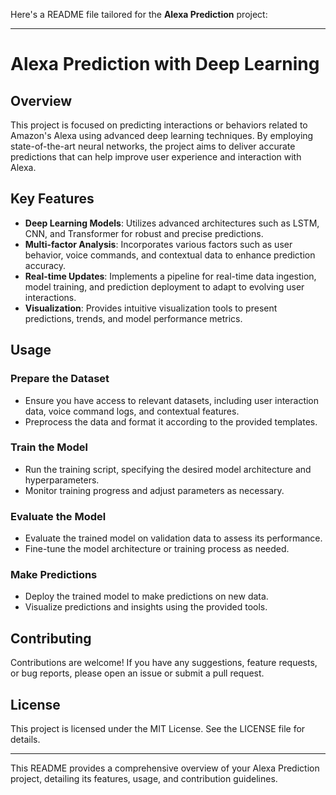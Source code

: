 Here's a README file tailored for the **Alexa Prediction** project:

---

# Alexa Prediction with Deep Learning

## Overview

This project is focused on predicting interactions or behaviors related to Amazon's Alexa using advanced deep learning techniques. By employing state-of-the-art neural networks, the project aims to deliver accurate predictions that can help improve user experience and interaction with Alexa.

## Key Features

- **Deep Learning Models**: Utilizes advanced architectures such as LSTM, CNN, and Transformer for robust and precise predictions.
- **Multi-factor Analysis**: Incorporates various factors such as user behavior, voice commands, and contextual data to enhance prediction accuracy.
- **Real-time Updates**: Implements a pipeline for real-time data ingestion, model training, and prediction deployment to adapt to evolving user interactions.
- **Visualization**: Provides intuitive visualization tools to present predictions, trends, and model performance metrics.

## Usage

### Prepare the Dataset

- Ensure you have access to relevant datasets, including user interaction data, voice command logs, and contextual features.
- Preprocess the data and format it according to the provided templates.

### Train the Model

- Run the training script, specifying the desired model architecture and hyperparameters.
- Monitor training progress and adjust parameters as necessary.

### Evaluate the Model

- Evaluate the trained model on validation data to assess its performance.
- Fine-tune the model architecture or training process as needed.

### Make Predictions

- Deploy the trained model to make predictions on new data.
- Visualize predictions and insights using the provided tools.

## Contributing

Contributions are welcome! If you have any suggestions, feature requests, or bug reports, please open an issue or submit a pull request.

## License

This project is licensed under the MIT License. See the LICENSE file for details.

---

This README provides a comprehensive overview of your Alexa Prediction project, detailing its features, usage, and contribution guidelines.
